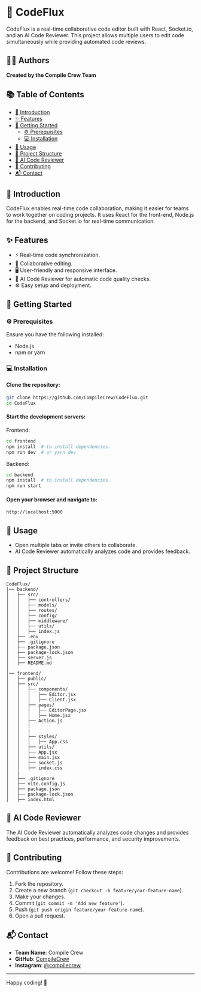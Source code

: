# 🚀 CodeFlux

CodeFlux is a real-time collaborative code editor built with React, Socket.io, and an AI Code Reviewer. This project allows multiple users to edit code simultaneously while providing automated code reviews.

## 👨‍💻 Authors
**Created by the Compile Crew Team**

## 📚 Table of Contents
- [📖 Introduction](#-introduction)
- [✨ Features](#-features)
- [🔧 Getting Started](#-getting-started)
  - [⚙️ Prerequisites](#-prerequisites)
  - [💻 Installation](#-installation)
- [🚀 Usage](#-usage)
- [📁 Project Structure](#-project-structure)
- [🤖 AI Code Reviewer](#-ai-code-reviewer)
- [🤝 Contributing](#-contributing)
- [📬 Contact](#-contact)

## 📖 Introduction
CodeFlux enables real-time code collaboration, making it easier for teams to work together on coding projects. It uses React for the front-end, Node.js for the backend, and Socket.io for real-time communication.

## ✨ Features
- ⚡ Real-time code synchronization.
- 👥 Collaborative editing.
- 🖥️ User-friendly and responsive interface.
- 🤖 AI Code Reviewer for automatic code quality checks.
- ⚙️ Easy setup and deployment.

## 🔧 Getting Started

### ⚙️ Prerequisites
Ensure you have the following installed:
- Node.js
- npm or yarn

### 💻 Installation
#### Clone the repository:
```bash
git clone https://github.com/CompileCrew/CodeFlux.git
cd CodeFlux
```

#### Start the development servers:
Frontend:
```bash
cd frontend
npm install  # to install dependencies.
npm run dev  # or yarn dev
```
Backend:
```bash
cd backend
npm install  # to install dependencies.
npm run start
```
#### Open your browser and navigate to:
```
http://localhost:5000
```

## 🚀 Usage
- Open multiple tabs or invite others to collaborate.
- AI Code Reviewer automatically analyzes code and provides feedback.

## 📁 Project Structure
```
CodeFlux/
│── backend/
│   ├── src/
│   │   ├── controllers/
│   │   ├── models/
│   │   ├── routes/
│   │   ├── config/
│   │   ├── middleware/
│   │   ├── utils/
│   │   ├── index.js
│   ├── .env
│   ├── .gitignore
│   ├── package.json
│   ├── package-lock.json
│   ├── server.js
│   ├── README.md
│
│── frontend/
│   ├── public/
│   ├── src/
│   │   ├── components/
│   │   │   ├── Editor.jsx
│   │   │   ├── Client.jsx
│   │   ├── pages/
│   │   │   ├── EditorPage.jsx
│   │   │   ├── Home.jsx
│   │   ├── Action.js
│   │   |
│   │   |
│   │   ├── styles/
│   │   │   ├── App.css
│   │   ├── utils/
│   │   ├── App.jsx
│   │   ├── main.jsx
│   │   ├── socket.js
│   │   ├── index.css
│   |
│   ├── .gitignore
│   ├── vite.config.js
│   ├── package.json
│   ├── package-lock.json
│   ├── index.html
```

## 🤖 AI Code Reviewer
The AI Code Reviewer automatically analyzes code changes and provides feedback on best practices, performance, and security improvements.

## 🤝 Contributing
Contributions are welcome! Follow these steps:
1. Fork the repository.
2. Create a new branch (`git checkout -b feature/your-feature-name`).
3. Make your changes.
4. Commit (`git commit -m 'Add new feature'`).
5. Push (`git push origin feature/your-feature-name`).
6. Open a pull request.

## 📬 Contact
- **Team Name**: Compile Crew
- **GitHub**: [CompileCrew](https://github.com/CompileCrew)
- **Instagram**: [@compilecrew](https://www.instagram.com/compilecrew/)

---
Happy coding! 🎉

